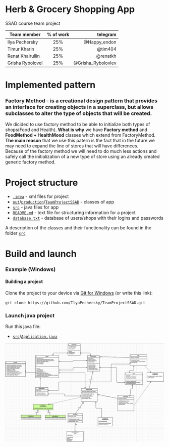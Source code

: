 # Herb & Grocery Shopping App
SSAD course team project 

| Team member | % of work | telegram |  
|-----------|:-----------:|-----------:|  
| Ilya Pechersky | 25% | @Happy_endon |  
| Timur Kharin | 25% | @tim404 |
| Renat Khairullin| 25% | @renatkh |  
| Grisha Rybolovel | 25% | @Grisha_Rybolovlev|  

# Implemented pattern
### **Factory Method** - is a creational design pattern that provides an interface for creating objects in a superclass, but allows subclasses to alter the type of objects that will be created.

We dicided to use factory method to be able to initialize both types of shops(Food and Health).
**What is why** we have **Factory method** and **FoodMethod + HealthMood** classes which extend from FactoryMethod. <br>
**The main reason** that we use this patern is the fact that in the future we may need to expand the line of stores that will have differences. <br>
Because of the factory method we will need to do much less actions and safely call the initialization of a new type of store using an already created generic factory method.

# Project structure

- [`.idea`](.idea) - xml files for project
- [`out`](out)/[`production`](production)/[`TeamProjectSSAD`](TeamProjectSSAD) - classes of app
- [`src`](src) - java files for app
- [`README.md`](README.md) - text file for structuring information for a project
- [`database.txt`](database.txt) - database of users/shops with their logins and passwords

A description of the classes and their functionality can be found in the folder [`src`](src)

# Build and launch

### Example (Windows)

#### Building a project

Clone the project to your device via [Git for Windows](https://gitforwindows.org/) (or write this link):

```shell
git clone https://github.com/IlyaPechersky/TeamProjectSSAD.git
```
### Launch java project

Run this java file:
- [`src`](src)/[`Application.java`](Application.java)

![UML DIAGRAM](https://github.com/IlyaPechersky/TeamProjectSSAD/blob/main/.idea/photo_2022-04-27%2022.27.10.jpeg)

